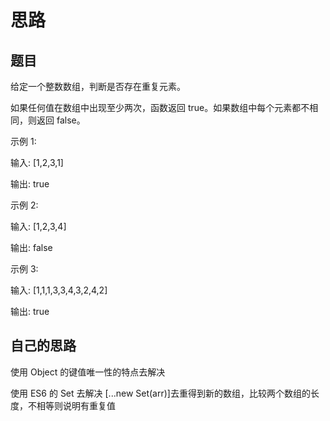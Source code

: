 # 思路

## 题目

给定一个整数数组，判断是否存在重复元素。

如果任何值在数组中出现至少两次，函数返回 true。如果数组中每个元素都不相同，则返回 false。

示例 1:

输入: [1,2,3,1]

输出: true

示例 2:

输入: [1,2,3,4]

输出: false

示例 3:

输入: [1,1,1,3,3,4,3,2,4,2]

输出: true

## 自己的思路

使用 Object 的键值唯一性的特点去解决

使用 ES6 的 Set 去解决 [...new Set(arr)]去重得到新的数组，比较两个数组的长度，不相等则说明有重复值

